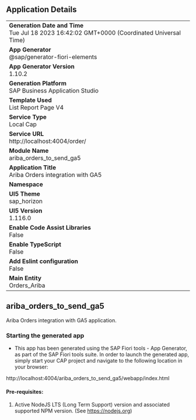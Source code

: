 ## Application Details
|               |
| ------------- |
|**Generation Date and Time**<br>Tue Jul 18 2023 16:42:02 GMT+0000 (Coordinated Universal Time)|
|**App Generator**<br>@sap/generator-fiori-elements|
|**App Generator Version**<br>1.10.2|
|**Generation Platform**<br>SAP Business Application Studio|
|**Template Used**<br>List Report Page V4|
|**Service Type**<br>Local Cap|
|**Service URL**<br>http://localhost:4004/order/
|**Module Name**<br>ariba_orders_to_send_ga5|
|**Application Title**<br>Ariba Orders integration with GA5|
|**Namespace**<br>|
|**UI5 Theme**<br>sap_horizon|
|**UI5 Version**<br>1.116.0|
|**Enable Code Assist Libraries**<br>False|
|**Enable TypeScript**<br>False|
|**Add Eslint configuration**<br>False|
|**Main Entity**<br>Orders_Ariba|

## ariba_orders_to_send_ga5

Ariba Orders integration with GA5 application.

### Starting the generated app

-   This app has been generated using the SAP Fiori tools - App Generator, as part of the SAP Fiori tools suite.  In order to launch the generated app, simply start your CAP project and navigate to the following location in your browser:

http://localhost:4004/ariba_orders_to_send_ga5/webapp/index.html

#### Pre-requisites:

1. Active NodeJS LTS (Long Term Support) version and associated supported NPM version.  (See https://nodejs.org)


